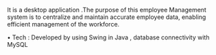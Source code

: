 It is a desktop application .The purpose of this employee Management system is to centralize and maintain accurate employee data, enabling efficient management of the workforce.

• Tech : Developed by using Swing in Java , database connectivity with MySQL
